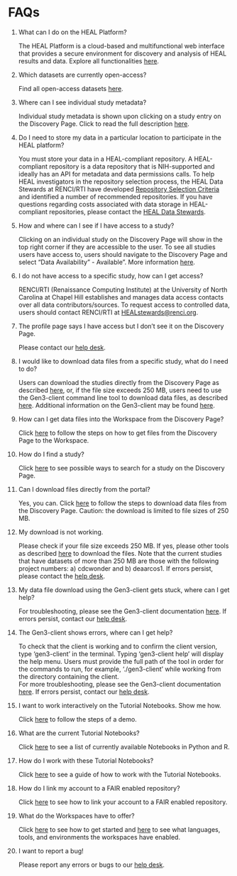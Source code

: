 <!-- ---
hide:
  - navigation
  - toc
--- -->

# FAQs

1. What can I do on the HEAL Platform?  
      
    The HEAL Platform is a cloud-based and multifunctional web interface that provides a secure environment for discovery and analysis of HEAL results and data. Explore all functionalities [here](logging-in.md).  
      
    
2. Which datasets are currently open-access?  
      
    Find all open-access datasets [here](platform_request_access.md#current-open-access-studies).  
      
    
3. Where can I see individual study metadata?  
      
    Individual study metadata is shown upon clicking on a study entry on the Discovery Page. Click to read the full description [here](platform_discovery_page.md).  
      
    
4. Do I need to store my data in a particular location to participate in the HEAL platform?  
      
    You must store your data in a HEAL-compliant repository. A HEAL-compliant repository is a data repository that is NIH-supported and ideally has an API for metadata and data permissions calls.
    To help HEAL investigators in the repository selection process, the HEAL Data Stewards at RENCI/RTI have developed [Repository Selection Criteria](https://www.healdatafair.org/resources/guidance/selection) and identified a number of recommended repositories.
    If you have questions regarding costs associated with data storage in HEAL-compliant repositories, please contact the [HEAL Data Stewards](mailto:HEALstewards@renci.org).


5. How and where can I see if I have access to a study?  
      
    Clicking on an individual study on the Discovery Page will show in the top right corner if they are accessible to the user. To see all studies users have access to, users should navigate to the Discovery Page and select “Data Availability” - Available”. More information [here](platform_request_access.md).       
    
6. I do not have access to a specific study, how can I get access?  
      
    RENCI/RTI (Renaissance Computing Institute) at the University of North Carolina at Chapel Hill establishes and manages data access contacts over all data contributors/sources. To request access to controlled data, users should contact RENCI/RTI at HEALstewards@renci.org.  
      
    
7. The profile page says I have access but I don’t see it on the Discovery Page.  
      
    Please contact our [help desk](mailto:heal-support@gen3.org).  
    
  
8. I would like to download data files from a specific study, what do I need to do?  
      
    Users can download the studies directly from the Discovery Page as described [here](downloading_files.md#download-data-files-from-the-discovery-page), or, if the file size exceeds 250 MB, users need to use the Gen3-client command line tool to download data files, as described [here](downloading_files.md#download-data-files-using-the-gen3-client). Additional information on the Gen3-client may be found [here](https://gen3.org/resources/user/gen3-client/).  
      
    
9. How can I get data files into the Workspace from the Discovery Page?

    Click [here](platform_discovery_page.md#select-files-on-the-discovery-page-and-bring-them-to-the-workspace) to follow the steps on how to get files from the Discovery Page to the Workspace.  


10. How do I find a study?  
      
    Click [here](platform_discovery_page.md#search-features) to see possible ways to search for a study on the Discovery Page.  


11. Can I download files directly from the portal?
      
    Yes, you can. Click [here](downloading_files.md#download-data-files-from-the-discovery-page) to follow the steps to download data files from the Discovery Page. Caution: the download is limited to file sizes of 250 MB.    
      
    
12. My download is not working.  
      
    Please check if your file size exceeds 250 MB. If yes, please other tools as described [here](downloading_files.md#download-data-files-using-the-gen3-client) to download the files. Note that the current studies that have datasets of more than 250 MB are those with the following project numbers: a) cdcwonder and b) deaarcos1. If errors persist, please contact the [help desk](mailto:heal-support@gen3.org).  
      
    
13. My data file download using the Gen3-client gets stuck, where can I get help?  
      
    For troubleshooting, please see the Gen3-client documentation [here](https://gen3.org/resources/user/gen3-client/). If errors persist, contact our [help desk](mailto:heal-support@gen3.org).  
      
    
14. The Gen3-client shows errors, where can I get help?  
      
    To check that the client is working and to confirm the client version, type ‘gen3-client’ in the terminal. Typing ‘gen3-client help’ will display the help menu. Users must provide the full path of the tool in order for the commands to run, for example, ‘./gen3-client’ while working from the directory containing the client.  
    For more troubleshooting, please see the Gen3-client documentation [here](https://gen3.org/resources/user/gen3-client/). If errors persist, contact our [help desk](mailto:heal-support@gen3.org).  
      
    
15. I want to work interactively on the Tutorial Notebooks. Show me how.  
      
    Click [here](platform_example_analyses.md#demo-how-to-find-data-and-work-on-the-tutorial-notebooks) to follow the steps of a demo.  
      
    
16. What are the current Tutorial Notebooks?  
      
    Click [here](platform_example_analyses.md#currently-available-notebooks) to see a list of currently available Notebooks in Python and R.  
      
    
17. How do I work with these Tutorial Notebooks?  
      
    Click [here](platform_example_analyses.md#working-with-the-tutorial-notebooks-in-interactive-mode) to see a guide of how to work with the Tutorial Notebooks.  
      
    
18. How do I link my account to a FAIR enabled repository?  
      
    Click [here](platform_request_access.md#linking-access-to-fair-enabled-repositories) to see how to link your account to a FAIR enabled repository.  
      
    
19. What do the Workspaces have to offer?  
      
    Click [here](platform_workspaces.md#guideline-to-get-started) to see how to get started and [here](platform_workspaces.md#environments-languages-and-tools) to see what languages, tools, and environments the workspaces have enabled.  
      
    
20. I want to report a bug!  
      
    Please report any errors or bugs to our [help desk](mailto:heal-support@gen3.org).  
